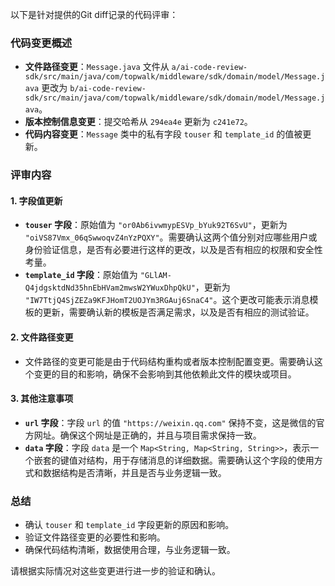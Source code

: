 以下是针对提供的Git diff记录的代码评审：

### 代码变更概述
- **文件路径变更**：`Message.java` 文件从 `a/ai-code-review-sdk/src/main/java/com/topwalk/middleware/sdk/domain/model/Message.java` 更改为 `b/ai-code-review-sdk/src/main/java/com/topwalk/middleware/sdk/domain/model/Message.java`。
- **版本控制信息变更**：提交哈希从 `294ea4e` 更新为 `c241e72`。
- **代码内容变更**：`Message` 类中的私有字段 `touser` 和 `template_id` 的值被更新。

### 评审内容

#### 1. 字段值更新
- **`touser` 字段**：原始值为 `"or0Ab6ivwmypESVp_bYuk92T6SvU"`，更新为 `"oiVS87Vmx_06qSwwoqvZ4nYzPQXY"`。需要确认这两个值分别对应哪些用户或身份验证信息，是否有必要进行这样的更改，以及是否有相应的权限和安全性考量。
- **`template_id` 字段**：原始值为 `"GLlAM-Q4jdgsktdNd35hnEbHVam2mwsW2YWuxDhpQkU"`，更新为 `"IW7TtjQ4SjZEZa9KFJHomT2UOJYm3RGAuj6SnaC4"`。这个更改可能表示消息模板的更新，需要确认新的模板是否满足需求，以及是否有相应的测试验证。

#### 2. 文件路径变更
- 文件路径的变更可能是由于代码结构重构或者版本控制配置变更。需要确认这个变更的目的和影响，确保不会影响到其他依赖此文件的模块或项目。

#### 3. 其他注意事项
- **`url` 字段**：字段 `url` 的值 `"https://weixin.qq.com"` 保持不变，这是微信的官方网址。确保这个网址是正确的，并且与项目需求保持一致。
- **`data` 字段**：字段 `data` 是一个 `Map<String, Map<String, String>>`，表示一个嵌套的键值对结构，用于存储消息的详细数据。需要确认这个字段的使用方式和数据结构是否清晰，并且是否与业务逻辑一致。

### 总结
- 确认 `touser` 和 `template_id` 字段更新的原因和影响。
- 验证文件路径变更的必要性和影响。
- 确保代码结构清晰，数据使用合理，与业务逻辑一致。

请根据实际情况对这些变更进行进一步的验证和确认。